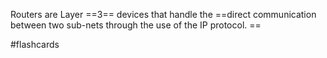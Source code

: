 Routers are Layer ==3== devices that handle the ==direct communication between two sub-nets through the use of the IP protocol. ==

#flashcards 